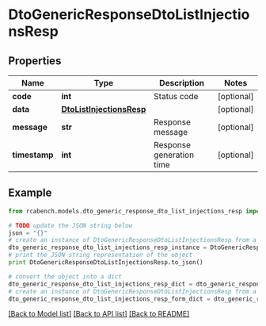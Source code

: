 # DtoGenericResponseDtoListInjectionsResp


## Properties

Name | Type | Description | Notes
------------ | ------------- | ------------- | -------------
**code** | **int** | Status code | [optional] 
**data** | [**DtoListInjectionsResp**](DtoListInjectionsResp.md) |  | [optional] 
**message** | **str** | Response message | [optional] 
**timestamp** | **int** | Response generation time | [optional] 

## Example

```python
from rcabench.models.dto_generic_response_dto_list_injections_resp import DtoGenericResponseDtoListInjectionsResp

# TODO update the JSON string below
json = "{}"
# create an instance of DtoGenericResponseDtoListInjectionsResp from a JSON string
dto_generic_response_dto_list_injections_resp_instance = DtoGenericResponseDtoListInjectionsResp.from_json(json)
# print the JSON string representation of the object
print DtoGenericResponseDtoListInjectionsResp.to_json()

# convert the object into a dict
dto_generic_response_dto_list_injections_resp_dict = dto_generic_response_dto_list_injections_resp_instance.to_dict()
# create an instance of DtoGenericResponseDtoListInjectionsResp from a dict
dto_generic_response_dto_list_injections_resp_form_dict = dto_generic_response_dto_list_injections_resp.from_dict(dto_generic_response_dto_list_injections_resp_dict)
```
[[Back to Model list]](../README.md#documentation-for-models) [[Back to API list]](../README.md#documentation-for-api-endpoints) [[Back to README]](../README.md)


